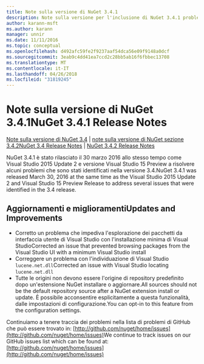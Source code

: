 ```yaml
---
title: Note sulla versione di NuGet 3.4.1
description: Note sulla versione per l'inclusione di NuGet 3.4.1 problemi noti, correzioni di bug, le funzionalità aggiunte e dcr.
author: karann-msft
ms.author: karann
manager: unnir
ms.date: 11/11/2016
ms.topic: conceptual
ms.openlocfilehash: d492afc59fe2f9237aaf54dca56e09f9148a0dcf
ms.sourcegitcommit: 3eab9c4dd41ea7ccd2c28bb5ab16f6fbbec13708
ms.translationtype: MT
ms.contentlocale: it-IT
ms.lasthandoff: 04/26/2018
ms.locfileid: "31819245"
---
```

# <a name="nuget-341-release-notes"></a><span data-ttu-id="1f297-103">Note sulla versione di NuGet 3.4.1</span><span class="sxs-lookup"><span data-stu-id="1f297-103">NuGet 3.4.1 Release Notes</span></span>

<span data-ttu-id="1f297-104">[Note sulla versione di NuGet 3.4](../release-notes/nuget-3.4.md) | [note sulla versione di NuGet sezione 3.4.2](../release-notes/nuget-3.4.2.md)</span><span class="sxs-lookup"><span data-stu-id="1f297-104">[NuGet 3.4 Release Notes](../release-notes/nuget-3.4.md) | [NuGet 3.4.2 Release Notes](../release-notes/nuget-3.4.2.md)</span></span>

<span data-ttu-id="1f297-105">NuGet 3.4.1 è stato rilasciato il 30 marzo 2016 allo stesso tempo come Visual Studio 2015 Update 2 e versione Visual Studio 15 Preview a risolvere alcuni problemi che sono stati identificati nella versione 3.4.</span><span class="sxs-lookup"><span data-stu-id="1f297-105">NuGet 3.4.1 was released March 30, 2016 at the same time as the Visual Studio 2015 Update 2 and Visual Studio 15 Preview Release to address several issues that were identified in the 3.4 release.</span></span>

## <a name="updates-and-improvements"></a><span data-ttu-id="1f297-106">Aggiornamenti e miglioramenti</span><span class="sxs-lookup"><span data-stu-id="1f297-106">Updates and Improvements</span></span>

* <span data-ttu-id="1f297-107">Corretto un problema che impediva l'esplorazione dei pacchetti da interfaccia utente di Visual Studio con l'installazione minima di Visual Studio</span><span class="sxs-lookup"><span data-stu-id="1f297-107">Corrected an issue that prevented browsing packages from the Visual Studio UI with a minimum Visual Studio install</span></span>
* <span data-ttu-id="1f297-108">Correggere un problema con l'individuazione di Visual Studio `lucene.net.dll`</span><span class="sxs-lookup"><span data-stu-id="1f297-108">Corrected an issue with Visual Studio locating `lucene.net.dll`</span></span>
* <span data-ttu-id="1f297-109">Tutte le origini non devono essere l'origine di repository predefinito dopo un'estensione NuGet installare o aggiornare.</span><span class="sxs-lookup"><span data-stu-id="1f297-109">All sources should not be the default repository source after a NuGet extension install or update.</span></span>  <span data-ttu-id="1f297-110">È possibile acconsentire esplicitamente a questa funzionalità, dalle impostazioni di configurazione.</span><span class="sxs-lookup"><span data-stu-id="1f297-110">You can opt-in to this feature from the configuration settings.</span></span>

<span data-ttu-id="1f297-111">Continuiamo a tenere traccia dei problemi nella lista di problemi di GitHub che può essere trovato in: [http://github.com/nuget/home/issues](http://github.com/nuget/home/issues)</span><span class="sxs-lookup"><span data-stu-id="1f297-111">We continue to track issues on our GitHub issues list which can be found at: [http://github.com/nuget/home/issues](http://github.com/nuget/home/issues)</span></span>